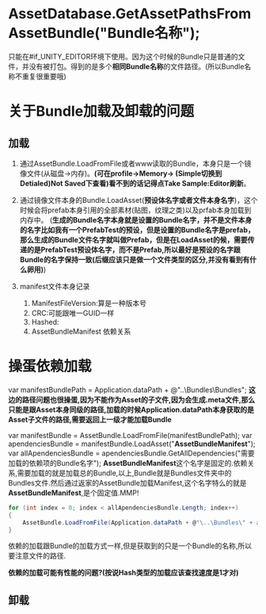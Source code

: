 # AssetDatabase.GetAssetPathsFromAssetBundle("Bundle名称");
只能在#if_UNITY_EDITOR环境下使用。因为这个时候的Bundle只是普通的文件，并没有被打包。得到的是多个**相同Bundle名称**的文件路径。(所以Bundle名称不重复很重要哦)

# 关于Bundle加载及卸载的问题

## 加载

1. 通过AssetBundle.LoadFromFile或者www读取的Bundle，本身只是一个镜像文件(从磁盘->内存)。**(可在profile->Memory-> (Simple切换到Detialed)Not Saved下查看)看不到的话记得点Take Sample:Editor刷新**。

2. 通过镜像文件本身的Bundle.LoadAsset<T>(**预设体名字或者文件本身名字**)，这个时候会将prefab本身引用的全部素材(贴图，纹理之类)以及prfab本身加载到内存中。
(**生成的Bundle名字本身就是设置的Bundle名字，并不是文件本身的名字比如我有一个PrefabTest的预设，但是设置的Bundle名字是prefab，那么生成的Bundle文件名字就叫做Prefab，但是在LoadAsset的候，需要传递的是PrefabTest预设体名字，而不是Prefab,所以最好是预设的名字跟Bundle的名字保持一致(后缀应该只是做一个文件类型的区分,并没有看到有什么卵用)**)

3.  manifest文件本身记录
    1. ManifestFileVersion:算是一种版本号
    2. CRC:可能跟唯一GUID一样
    3. Hashed:
    4. AssetBundleManifest 依赖关系


# 操蛋依赖加载
  var manifestBundlePath = Application.dataPath + @"\..\Bundles\Bundles";
  **这边的路径问题也很操蛋,因为不能作为Asset的子文件,因为会生成.meta文件,那么只能是跟Asset本身同级的路径,加载的时候Application.dataPath本身获取的是Asset子文件的路径,需要返回上一级才能加载Bundle**
  
  var manifestBundle = AssetBundle.LoadFromFile(manifestBundlePath);
  var apendenciesBundle = manifestBundle.LoadAsset<AssetBundleManifest>("**AssetBundleManifest**");
  var allApendenciesBundle = apendenciesBundle.GetAllDependencies("需要加载的依赖项的Bundle名字");
  **AssetBundleManifest**这个名字是固定的.依赖关系,需要加载的就是加载总的Bundle,以上,Bundle就是Bundles文件夹中的Bundles文件.然后通过返家的AssetBundle加载Manifest,这个名字特么的就是**AssetBundleManifest**,是个固定值.MMP!

``` C#
for (int index = 0; index < allApendenciesBundle.Length; index++)
{
    AssetBundle.LoadFromFile(Application.dataPath + @"\..\Bundles\" + allApendenciesBundle[index]);
}
```

依赖的加载跟Bundle的加载方式一样,但是获取到的只是一个Bundle的名称,所以要注意文件的路径.

**依赖的加载可能有性能的问题?(按说Hash类型的加载应该查找速度是1才对)**

## 卸载
